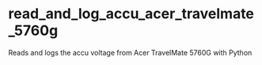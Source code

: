 # read_and_log_accu_acer_travelmate_5760g
Reads and logs the accu voltage from Acer TravelMate 5760G with Python
